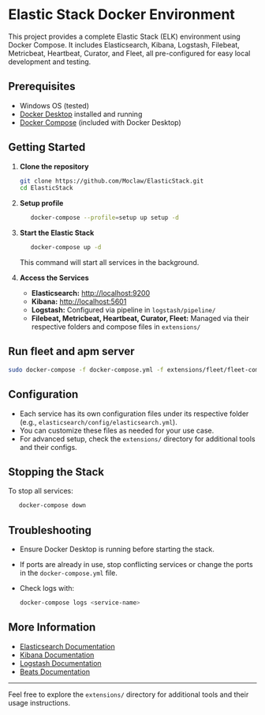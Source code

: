 # Elastic Stack Docker Environment

This project provides a complete Elastic Stack (ELK) environment using Docker Compose. It includes Elasticsearch, Kibana, Logstash, Filebeat, Metricbeat, Heartbeat, Curator, and Fleet, all pre-configured for easy local development and testing.

## Prerequisites

- Windows OS (tested)
- [Docker Desktop](https://www.docker.com/products/docker-desktop/) installed and running
- [Docker Compose](https://docs.docker.com/compose/) (included with Docker Desktop)

## Getting Started

1. **Clone the repository**

   ```sh
   git clone https://github.com/Moclaw/ElasticStack.git
   cd ElasticStack
   ```

2. **Setup profile**

   ```sh
      docker-compose --profile=setup up setup -d
   ```

3. **Start the Elastic Stack**

   ```sh
      docker-compose up -d
   ```

   This command will start all services in the background.

4. **Access the Services**
   - **Elasticsearch:** <http://localhost:9200>
   - **Kibana:** <http://localhost:5601>
   - **Logstash:** Configured via pipeline in `logstash/pipeline/`
   - **Filebeat, Metricbeat, Heartbeat, Curator, Fleet:** Managed via their respective folders and compose files in `extensions/`

## Run fleet and apm server

   ```sh
   sudo docker-compose -f docker-compose.yml -f extensions/fleet/fleet-compose.yml -f extensions/fleet/agent-apmserver-compose.yml up -d
   ```


## Configuration

- Each service has its own configuration files under its respective folder (e.g., `elasticsearch/config/elasticsearch.yml`).
- You can customize these files as needed for your use case.
- For advanced setup, check the `extensions/` directory for additional tools and their configs.

## Stopping the Stack

To stop all services:

```sh
   docker-compose down
```

## Troubleshooting

- Ensure Docker Desktop is running before starting the stack.
- If ports are already in use, stop conflicting services or change the ports in the `docker-compose.yml` file.
- Check logs with:

  ```sh
  docker-compose logs <service-name>
  ```

## More Information

- [Elasticsearch Documentation](https://www.elastic.co/guide/en/elasticsearch/reference/current/index.html)
- [Kibana Documentation](https://www.elastic.co/guide/en/kibana/current/index.html)
- [Logstash Documentation](https://www.elastic.co/guide/en/logstash/current/index.html)
- [Beats Documentation](https://www.elastic.co/guide/en/beats/libbeat/current/index.html)

---

Feel free to explore the `extensions/` directory for additional tools and their usage instructions.
